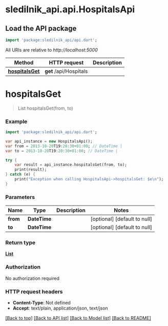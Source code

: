 # sledilnik_api.api.HospitalsApi

## Load the API package
```dart
import 'package:sledilnik_api/api.dart';
```

All URIs are relative to *http://localhost:5000*

Method | HTTP request | Description
------------- | ------------- | -------------
[**hospitalsGet**](HospitalsApi.md#hospitalsGet) | **get** /api/Hospitals | 


# **hospitalsGet**
> List<HospitalsDay> hospitalsGet(from, to)



### Example 
```dart
import 'package:sledilnik_api/api.dart';

var api_instance = new HospitalsApi();
var from = 2013-10-20T19:20:30+01:00; // DateTime | 
var to = 2013-10-20T19:20:30+01:00; // DateTime | 

try { 
    var result = api_instance.hospitalsGet(from, to);
    print(result);
} catch (e) {
    print("Exception when calling HospitalsApi->hospitalsGet: $e\n");
}
```

### Parameters

Name | Type | Description  | Notes
------------- | ------------- | ------------- | -------------
 **from** | **DateTime**|  | [optional] [default to null]
 **to** | **DateTime**|  | [optional] [default to null]

### Return type

[**List<HospitalsDay>**](HospitalsDay.md)

### Authorization

No authorization required

### HTTP request headers

 - **Content-Type**: Not defined
 - **Accept**: text/plain, application/json, text/json

[[Back to top]](#) [[Back to API list]](../README.md#documentation-for-api-endpoints) [[Back to Model list]](../README.md#documentation-for-models) [[Back to README]](../README.md)

